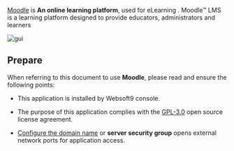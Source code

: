 [Moodle](https://moodle.com/) is **An online learning platform**, used for eLearning . Moodle™ LMS is a learning platform designed to provide educators, administrators and learners


![gui](https://libs.websoft9.com/Websoft9/DocsPicture/zh/moodle/moodlegui-websoft9.jpg)


## Prepare

When referring to this document to use **Moodle**, please read and ensure the following points:

- This application is installed by Websoft9 console.

- The purpose of this application complies with the [GPL-3.0](https://opensource.org/licenses/GPL-3.0) open source license agreement.

- [Configure the domain name](./domain-set) or **server security group** opens external network ports for application access.